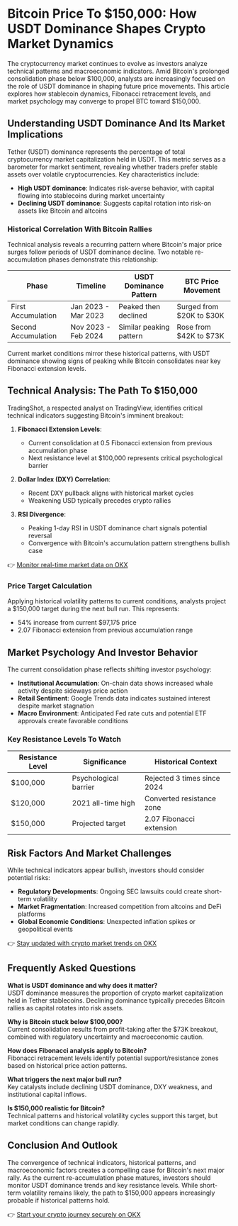 # Bitcoin Price To $150,000: How USDT Dominance Shapes Crypto Market Dynamics  

The cryptocurrency market continues to evolve as investors analyze technical patterns and macroeconomic indicators. Amid Bitcoin's prolonged consolidation phase below $100,000, analysts are increasingly focused on the role of USDT dominance in shaping future price movements. This article explores how stablecoin dynamics, Fibonacci retracement levels, and market psychology may converge to propel BTC toward $150,000.  

## Understanding USDT Dominance And Its Market Implications  

Tether (USDT) dominance represents the percentage of total cryptocurrency market capitalization held in USDT. This metric serves as a barometer for market sentiment, revealing whether traders prefer stable assets over volatile cryptocurrencies. Key characteristics include:  

- **High USDT dominance**: Indicates risk-averse behavior, with capital flowing into stablecoins during market uncertainty  
- **Declining USDT dominance**: Suggests capital rotation into risk-on assets like Bitcoin and altcoins  

### Historical Correlation With Bitcoin Rallies  

Technical analysis reveals a recurring pattern where Bitcoin's major price surges follow periods of USDT dominance decline. Two notable re-accumulation phases demonstrate this relationship:  

| Phase | Timeline | USDT Dominance Pattern | BTC Price Movement |  
|-------|----------|------------------------|--------------------|  
| First Accumulation | Jan 2023 - Mar 2023 | Peaked then declined | Surged from $20K to $30K |  
| Second Accumulation | Nov 2023 - Feb 2024 | Similar peaking pattern | Rose from $42K to $73K |  

Current market conditions mirror these historical patterns, with USDT dominance showing signs of peaking while Bitcoin consolidates near key Fibonacci extension levels.  

## Technical Analysis: The Path To $150,000  

TradingShot, a respected analyst on TradingView, identifies critical technical indicators suggesting Bitcoin's imminent breakout:  

1. **Fibonacci Extension Levels**:  
   - Current consolidation at 0.5 Fibonacci extension from previous accumulation phase  
   - Next resistance level at $100,000 represents critical psychological barrier  

2. **Dollar Index (DXY) Correlation**:  
   - Recent DXY pullback aligns with historical market cycles  
   - Weakening USD typically precedes crypto rallies  

3. **RSI Divergence**:  
   - Peaking 1-day RSI in USDT dominance chart signals potential reversal  
   - Convergence with Bitcoin's accumulation pattern strengthens bullish case  

👉 [Monitor real-time market data on OKX](https://bit.ly/okx-bonus)  

### Price Target Calculation  

Applying historical volatility patterns to current conditions, analysts project a $150,000 target during the next bull run. This represents:  
- 54% increase from current $97,175 price  
- 2.07 Fibonacci extension from previous accumulation range  

## Market Psychology And Investor Behavior  

The current consolidation phase reflects shifting investor psychology:  

- **Institutional Accumulation**: On-chain data shows increased whale activity despite sideways price action  
- **Retail Sentiment**: Google Trends data indicates sustained interest despite market stagnation  
- **Macro Environment**: Anticipated Fed rate cuts and potential ETF approvals create favorable conditions  

### Key Resistance Levels To Watch  

| Resistance Level | Significance | Historical Context |  
|------------------|------------|---------------------|  
| $100,000 | Psychological barrier | Rejected 3 times since 2024 |  
| $120,000 | 2021 all-time high | Converted resistance zone |  
| $150,000 | Projected target | 2.07 Fibonacci extension |  

## Risk Factors And Market Challenges  

While technical indicators appear bullish, investors should consider potential risks:  

- **Regulatory Developments**: Ongoing SEC lawsuits could create short-term volatility  
- **Market Fragmentation**: Increased competition from altcoins and DeFi platforms  
- **Global Economic Conditions**: Unexpected inflation spikes or geopolitical events  

👉 [Stay updated with crypto market trends on OKX](https://bit.ly/okx-bonus)  

## Frequently Asked Questions  

**What is USDT dominance and why does it matter?**  
USDT dominance measures the proportion of crypto market capitalization held in Tether stablecoins. Declining dominance typically precedes Bitcoin rallies as capital rotates into risk assets.  

**Why is Bitcoin stuck below $100,000?**  
Current consolidation results from profit-taking after the $73K breakout, combined with regulatory uncertainty and macroeconomic caution.  

**How does Fibonacci analysis apply to Bitcoin?**  
Fibonacci retracement levels identify potential support/resistance zones based on historical price action patterns.  

**What triggers the next major bull run?**  
Key catalysts include declining USDT dominance, DXY weakness, and institutional capital inflows.  

**Is $150,000 realistic for Bitcoin?**  
Technical patterns and historical volatility cycles support this target, but market conditions can change rapidly.  

## Conclusion And Outlook  

The convergence of technical indicators, historical patterns, and macroeconomic factors creates a compelling case for Bitcoin's next major rally. As the current re-accumulation phase matures, investors should monitor USDT dominance trends and key resistance levels. While short-term volatility remains likely, the path to $150,000 appears increasingly probable if historical patterns hold.  

👉 [Start your crypto journey securely on OKX](https://bit.ly/okx-bonus)